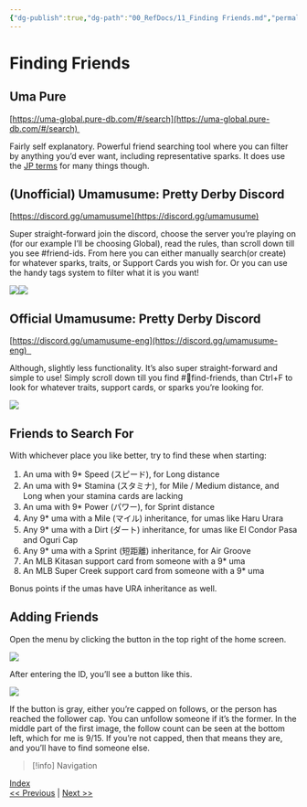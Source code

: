 ```yaml
---
{"dg-publish":true,"dg-path":"00_RefDocs/11_Finding Friends.md","permalink":"/00-ref-docs/11-finding-friends/","created":"2025-07-27T12:02:48.850+07:00","updated":"2025-07-27T12:06:07.838+07:00"}
---
```


# Finding Friends

## Uma Pure

[https://uma-global.pure-db.com/#/search](https://uma-global.pure-db.com/#/search) 

Fairly self explanatory. Powerful friend searching tool where you can filter by anything you’d ever want, including representative sparks. It does use the [JP terms](https://docs.google.com/document/d/11X2P7pLuh-k9E7PhRiD20nDX22rNWtCpC1S4IMx_8pQ/edit?tab=t.0#heading=h.q52kkhbbrqui) for many things though.

## (Unofficial) Umamusume: Pretty Derby Discord

[https://discord.gg/umamusume](https://discord.gg/umamusume)

Super straight-forward join the discord, choose the server you’re playing on (for our example I’ll be choosing Global), read the rules, than scroll down till you see #friend-ids. From here you can either manually search(or create) for whatever sparks, traits, or Support Cards you wish for. Or you can use the handy tags system to filter what it is you want!

![](https://lh7-rt.googleusercontent.com/docsz/AD_4nXdC7ydnNtdMrKbJZJ7x0TvCx2hbxgJ4p6VeP4ET_XI211Adt1tPAdghEQ2qlwUEnQ8v7iaXutvskJpD9z2GsZxf94phS2_oq7V_rVKqC25qCcSu6hcbg1xnsHuwElxtedPU9sW3?key=fhZ7zmP8tVEVYyEYXLguJQ)![](https://lh7-rt.googleusercontent.com/docsz/AD_4nXd2d9L4Rce10wINQuTIKIENLheibr_P_FzSyf8prAsrbgmfvD6poPy5xPPdte0S21OK9zALHkJKXInLVXxwH7-UtpoHkEre8DIv2UybYT5lfUZNrs1UV2DvV9OFn7XJAiVfkXi6iA?key=fhZ7zmP8tVEVYyEYXLguJQ)

## Official Umamusume: Pretty Derby Discord

[https://discord.gg/umamusume-eng](https://discord.gg/umamusume-eng)  

Although, slightly less functionality. It’s also super straight-forward and simple to use! Simply scroll down till you find #🤝find-friends, than Ctrl+F to look for whatever traits, support cards, or sparks you’re looking for.

![](https://lh7-rt.googleusercontent.com/docsz/AD_4nXdBVWQcQLcVaU37PZtW7t4Y546ZxJ6taM3nnqbUPXTYMP6KS-8Zic48EVQBu9zrcnPWLcJj6ff6-rbCuU3W5az4HP1iO_xTf3IEBanzKQEnmBqzfcqWkL_URCW-Qh0Z0lG6nSJGmA?key=fhZ7zmP8tVEVYyEYXLguJQ)

## Friends to Search For

With whichever place you like better, try to find these when starting:

1. An uma with 9* Speed (スピード), for Long distance
2. An uma with 9* Stamina (スタミナ), for Mile / Medium distance, and Long when your stamina cards are lacking
3. An uma with 9* Power (パワー), for Sprint distance
4. Any 9* uma with a Mile (マイル) inheritance, for umas like Haru Urara
5. Any 9* uma with a Dirt (ダート) inheritance, for umas like El Condor Pasa and Oguri Cap
6. Any 9* uma with a Sprint (短距離) inheritance, for Air Groove
7. An MLB Kitasan support card from someone with a 9* uma
8. An MLB Super Creek support card from someone with a 9* uma

Bonus points if the umas have URA inheritance as well.

## Adding Friends

Open the menu by clicking the button in the top right of the home screen.

![](https://lh7-rt.googleusercontent.com/docsz/AD_4nXfpmW2xoIot2Ebcj23S6gn11yzM1vq5R5OPn3qBrZIhGkrEGR141GJWJps5i046-Z1jcvX82Kb-E4yRc4oJwI2nPREaMbzC9NEcmCAEpFUookeLNBxhLXB6KvL6n9Z7C9AsqO_BTA?key=fhZ7zmP8tVEVYyEYXLguJQ)

After entering the ID, you’ll see a button like this.

![](https://lh7-rt.googleusercontent.com/docsz/AD_4nXcB4P9Jgw5WeGdEMIjIYMEndRGK28FNnHklTc7hrtuhetnKKwZQb0RXBsYPRBDBDDPhcI7-WAVlFhutS5zOEG_Oa3cEZ6s9QAIFSWUc_O7w56Ee8pVG3z4lbCjsSOKKeKUtxz4pSw?key=fhZ7zmP8tVEVYyEYXLguJQ)

If the button is gray, either you’re capped on follows, or the person has reached the follower cap. You can unfollow someone if it’s the former. In the middle part of the first image, the follow count can be seen at the bottom left, which for me is 9/15. If you’re not capped, then that means they are, and you’ll have to find someone else.

> [!info] Navigation
<p><span><a data-tooltip-position="top" aria-label="Umamusume Global Docs/00_RefDocs/00_News" data-href="Umamusume Global Docs/00_RefDocs/00_News" href="Umamusume Global Docs/00_RefDocs/00_News" class="internal-link" target="_blank" rel="noopener nofollow">Index</a><br>
<a data-tooltip-position="top" aria-label="Umamusume Global Docs/00_RefDocs/10_Legacies.md" data-href="Umamusume Global Docs/00_RefDocs/10_Legacies.md" href="Umamusume Global Docs/00_RefDocs/10_Legacies.md" class="internal-link" target="_blank" rel="noopener nofollow">&lt;&lt; Previous</a> | <a data-tooltip-position="top" aria-label="Umamusume Global Docs/00_RefDocs/12_Support Card Restrictions.md" data-href="Umamusume Global Docs/00_RefDocs/12_Support Card Restrictions.md" href="Umamusume Global Docs/00_RefDocs/12_Support Card Restrictions.md" class="internal-link" target="_blank" rel="noopener nofollow">Next &gt;&gt;</a></span></p>
